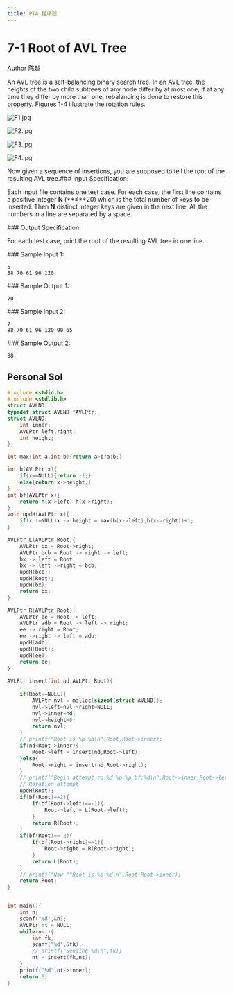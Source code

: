 ```yaml
---
title: PTA 程序题
---
```

# 7-1 Root of AVL Tree

Author 陈越


An AVL tree is a self-balancing binary search tree.  In an AVL tree, the heights of the two child subtrees of any node differ by at most one; if at any time they differ by more than one, rebalancing is done to restore this property.  Figures 1-4 illustrate the rotation rules.

![F1.jpg](https://images.ptausercontent.com/d265ae37-4348-4585-b39f-0b2e2e0a24f5.jpg)

![F2.jpg](https://images.ptausercontent.com/4a9f6fbd-e21e-4493-834d-7782e13bee4e.jpg)

![F3.jpg](https://images.ptausercontent.com/7dc0e66f-c458-4c92-bb8e-55b7bf6391ce.jpg)

![F4.jpg](https://images.ptausercontent.com/b17a9687-6be8-4256-873d-6a747154a58d.jpg)

Now given a sequence of insertions, you are supposed to tell the root of the resulting AVL tree.### Input Specification:

Each input file contains one test case.  For each case, the first line contains a positive integer **N** (**≤**20) which is the total number of keys to be inserted.  Then **N** distinct integer keys are given in the next line.  All the numbers in a line are separated by a space.

\### Output Specification:

For each test case, print the root of the resulting AVL tree in one line.

\### Sample Input 1:

```in
5
88 70 61 96 120
```

\### Sample Output 1:

```out
70
```

\### Sample Input 2:

```
7
88 70 61 96 120 90 65
```

\### Sample Output 2:

```
88
```

## Personal Sol

```c
#include <stdio.h>
#include <stdlib.h>
struct AVLND;
typedef struct AVLND *AVLPtr;
struct AVLND{
    int inner;
    AVLPtr left,right;
    int height;
};

int max(int a,int b){return a>b?a:b;}

int h(AVLPtr x){
    if(x==NULL){return -1;}
    else{return x->height;}
}
int bf(AVLPtr x){
    return h(x->left)-h(x->right);
}
void updH(AVLPtr x){
    if(x !=NULL)x -> height = max(h(x->left),h(x->right))+1;
}

AVLPtr L(AVLPtr Root){
    AVLPtr bx = Root->right;
    AVLPtr bcb = Root -> right -> left;
    bx -> left = Root;
    bx -> left ->right = bcb;
    updH(bcb);
    updH(Root);
    updH(bx);
    return bx;
}

AVLPtr R(AVLPtr Root){
    AVLPtr ee = Root -> left;
    AVLPtr adb = Root -> left -> right;
    ee -> right = Root;
    ee ->right -> left = adb;
    updH(adb);
    updH(Root);
    updH(ee);
    return ee;
}
    
AVLPtr insert(int nd,AVLPtr Root){
    
    if(Root==NULL){
        AVLPtr nvl = malloc(sizeof(struct AVLND));
        nvl->left=nvl->right=NULL;
        nvl->inner=nd;
        nvl->height=0;
        return nvl;
    }
    // printf("Root is %p %d\n",Root,Root->inner);
    if(nd<Root->inner){
        Root->left = insert(nd,Root->left);
    }else{
        Root->right = insert(nd,Root->right);
    }
    // printf("Begin attempt ro %d %p %p bf:%d\n",Root->inner,Root->left,Root->right,bf(Root));
    // Rotation attempt
    updH(Root);
    if(bf(Root)==2){
        if(bf(Root->left)==-1){
            Root->left = L(Root->left);
        }
        return R(Root);
    }
    if(bf(Root)==-2){
        if(bf(Root->right)==1){
            Root->right = R(Root->right);
        }
        return L(Root);
    }
    // printf("Now ""Root is %p %d\n",Root,Root->inner);
    return Root;
}


int main(){
    int n;
    scanf("%d",&n);
    AVLPtr nt = NULL;
    while(n--){
        int fk;
        scanf("%d",&fk);
        // printf("Sending %d\n",fk);
        nt = insert(fk,nt);
    }
    printf("%d",nt->inner);
    return 0;
}
```